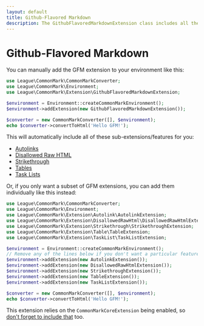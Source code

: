 ```yaml
---
layout: default
title: Github-Flavored Markdown
description: The GithubFlavoredMarkdownExtension class includes all the GFM addons
---
```


# Github-Flavored Markdown

You can manually add the GFM extension to your environment like this:

```php
use League\CommonMark\CommonMarkConverter;
use League\CommonMark\Environment;
use League\CommonMark\Extension\GithubFlavoredMarkdownExtension;

$environment = Environment::createCommonMarkEnvironment();
$environment->addExtension(new GithubFlavoredMarkdownExtension());

$converter = new CommonMarkConverter([], $environment);
echo $converter->convertToHtml('Hello GFM!');
```

This will automatically include all of these sub-extensions/features for you:

 - [Autolinks](/2.0/extensions/autolinks/)
 - [Disallowed Raw HTML](/2.0/extensions/disallowed-raw-html/)
 - [Strikethrough](/2.0/extensions/strikethrough/)
 - [Tables](/2.0/extensions/tables/)
 - [Task Lists](/2.0/extensions/task-lists/)

Or, if you only want a subset of GFM extensions, you can add them individually like this instead:

```php
use League\CommonMark\CommonMarkConverter;
use League\CommonMark\Environment;
use League\CommonMark\Extension\Autolink\AutolinkExtension;
use League\CommonMark\Extension\DisallowedRawHtml\DisallowedRawHtmlExtension;
use League\CommonMark\Extension\Strikethrough\StrikethroughExtension;
use League\CommonMark\Extension\Table\TableExtension;
use League\CommonMark\Extension\TaskList\TaskListExtension;

$environment = Environment::createCommonMarkEnvironment();
// Remove any of the lines below if you don't want a particular feature
$environment->addExtension(new AutolinkExtension());
$environment->addExtension(new DisallowedRawHtmlExtension());
$environment->addExtension(new StrikethroughExtension());
$environment->addExtension(new TableExtension());
$environment->addExtension(new TaskListExtension());

$converter = new CommonMarkConverter([], $environment);
echo $converter->convertToHtml('Hello GFM!');
```

This extension relies on the `CommonMarkCoreExtension` being enabled, so [don't forget to include that](/2.0/extensions/commonmark/) too.
